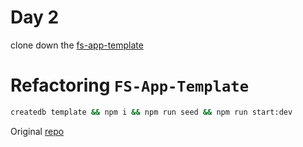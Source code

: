 
# Day 2

clone down the [fs-app-template](https://github.com/FullstackAcademy/fs-app-template)

# Refactoring `FS-App-Template`

```sh
createdb template && npm i && npm run seed && npm run start:dev
```

Original [repo](https://github.com/FullstackAcademy/fs-app-template)

